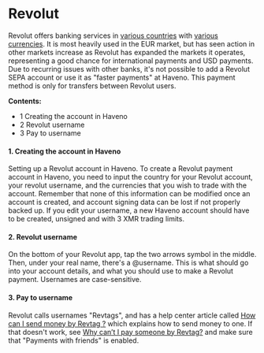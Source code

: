 # Revolut

Revolut offers banking services in [various countries](https://www.revolut.com/help/getting-started/verifying-identity/what-countries-are-supported) with [various currencies](https://www.revolut.com/help/getting-started/adding-money-to-revolut). It is most heavily used in the EUR market, but has seen action in other markets increase as Revolut has expanded the markets it operates, representing a good chance for international payments and USD payments. Due to recurring issues with other banks, it's not possible to add a Revolut SEPA account or use it as "faster payments" at Haveno. This payment method is only for transfers between Revolut users.

**Contents:**

- 1 Creating the account in Haveno
- 2 Revolut username
- 3 Pay to username

#### 1. Creating the account in Haveno
Setting up a Revolut account in Haveno. To create a Revolut payment account in Haveno, you need to input the country for your Revolut account, your revolut username, and the currencies that you wish to trade with the account.
Remember that none of this information can be modified once an account is created, and account signing data can be lost if not properly backed up. If you edit your username, a new Haveno account should have to be created, unsigned and with 3 XMR trading limits.

#### 2. Revolut username
On the bottom of your Revolut app, tap the two arrows symbol in the middle. Then, under your real name, there's a @username. This is what should go into your account details, and what you should use to make a Revolut payment. Usernames are case-sensitive.

#### 3. Pay to username
Revolut calls usernames "Revtags", and has a help center article called [How can I send money by Revtag ?](https://help.revolut.com/help/transfers/internal-transfers/username-payments/how-can-i-send-money-by-username) which explains how to send money to one. If that doesn't work, see [Why can’t I pay someone by Revtag?](https://help.revolut.com/help/transfers/internal-transfers/username-payments/why-cant-i-pay-someone-by-username) and make sure that "Payments with friends" is enabled.
